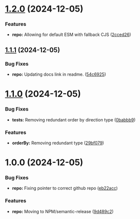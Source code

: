 # [1.2.0](https://github.com/WithOneVisionTechnologies/array-helper/compare/v1.1.1...v1.2.0) (2024-12-05)


### Features

* **repo:** Allowing for default ESM with fallback CJS ([2cced26](https://github.com/WithOneVisionTechnologies/array-helper/commit/2cced261c95280e6a1132a8247520c21c45bd8de))

## [1.1.1](https://github.com/WithOneVisionTechnologies/array-helper/compare/v1.1.0...v1.1.1) (2024-12-05)


### Bug Fixes

* **repo:** Updating docs link in readme. ([54c6925](https://github.com/WithOneVisionTechnologies/array-helper/commit/54c6925dc977364dd080251775e927ed53cf6d68))

# [1.1.0](https://github.com/WithOneVisionTechnologies/array-helper/compare/v1.0.0...v1.1.0) (2024-12-05)


### Bug Fixes

* **tests:** Removing redundant order by direction type ([0babbb9](https://github.com/WithOneVisionTechnologies/array-helper/commit/0babbb9dcdf1e1a14c8987ebe096322e9271b38e))


### Features

* **orderBy:** Removing redundant type ([29bf079](https://github.com/WithOneVisionTechnologies/array-helper/commit/29bf0796dcb7029df6829799763e6352182f8f7a))

# 1.0.0 (2024-12-05)


### Bug Fixes

* **repo:** Fixing pointer to correct github repo ([eb22acc](https://github.com/WithOneVisionTechnologies/array-helper/commit/eb22accc3595d180d4962492124187feaa34a157))


### Features

* **repo:** Moving to NPM/semantic-release ([9d489c2](https://github.com/WithOneVisionTechnologies/array-helper/commit/9d489c22153d55f917b87615d08f3391b73e07f6))
